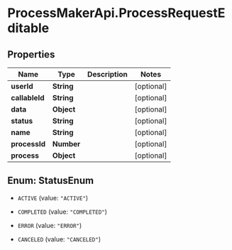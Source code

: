 # ProcessMakerApi.ProcessRequestEditable

## Properties

Name | Type | Description | Notes
------------ | ------------- | ------------- | -------------
**userId** | **String** |  | [optional] 
**callableId** | **String** |  | [optional] 
**data** | **Object** |  | [optional] 
**status** | **String** |  | [optional] 
**name** | **String** |  | [optional] 
**processId** | **Number** |  | [optional] 
**process** | **Object** |  | [optional] 



## Enum: StatusEnum


* `ACTIVE` (value: `"ACTIVE"`)

* `COMPLETED` (value: `"COMPLETED"`)

* `ERROR` (value: `"ERROR"`)

* `CANCELED` (value: `"CANCELED"`)





